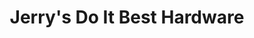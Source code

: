 ---
title: "Jerry's Do It Best Hardware"
url: /maple-grove/jerrys-do-it-best-hardware/
shop: hardware
---